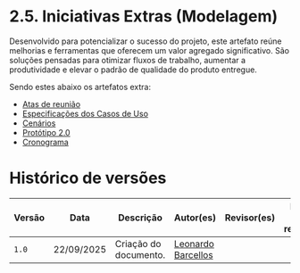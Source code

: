 # 2.5. Iniciativas Extras (Modelagem)

Desenvolvido para potencializar o sucesso do projeto, este artefato reúne melhorias e ferramentas que oferecem um valor agregado significativo. São soluções pensadas para otimizar fluxos de trabalho, aumentar a produtividade e elevar o padrão de qualidade do produto entregue.

Sendo estes abaixo os artefatos extra:

- [Atas de reunião](../Atas/2.5.5.2.reuniao1.md)
- [Especificações dos Casos de Uso](./2.5.3.EspecificacaoUC.md)
- [Cenários](./2.5.1.Cenarios.md)
- [Protótipo 2.0](./2.5.2.Prototipacao.md)
- [Cronograma](./planejamento/2.5.1.cronograma.md)

# Histórico de versões
| Versão | Data | Descrição | Autor(es) | Revisor(es) | Data da revisão |
|--------|------|-----------|-----------|-------------|-----------------|
| `1.0` | 22/09/2025 | Criação do documento. | [Leonardo Barcellos](https://github.com/oyLeonardo)  | | |